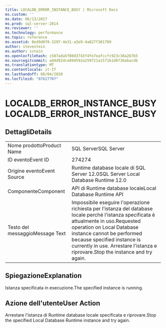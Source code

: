 ```yaml
---
title: LOCALDB_ERROR_INSTANCE_BUSY | Microsoft Docs
ms.custom: ''
ms.date: 06/13/2017
ms.prod: sql-server-2014
ms.reviewer: ''
ms.technology: performance
ms.topic: reference
ms.assetid: 0ed9d0f8-3297-4e31-a3e9-4a827f381789
author: stevestein
ms.author: sstein
ms.openlocfilehash: c587ada5f08d3743f4fe7eafccfc923c38a2b7b5
ms.sourcegitcommit: ad4d92dce894592a259721a1571b1d8736abacdb
ms.translationtype: MT
ms.contentlocale: it-IT
ms.lasthandoff: 08/04/2020
ms.locfileid: "87627707"
---
```

# <a name="localdb_error_instance_busy"></a><span data-ttu-id="2be76-102">LOCALDB_ERROR_INSTANCE_BUSY</span><span class="sxs-lookup"><span data-stu-id="2be76-102">LOCALDB_ERROR_INSTANCE_BUSY</span></span>
    
## <a name="details"></a><span data-ttu-id="2be76-103">Dettagli</span><span class="sxs-lookup"><span data-stu-id="2be76-103">Details</span></span>  
  
|||  
|-|-|  
|<span data-ttu-id="2be76-104">Nome prodotto</span><span class="sxs-lookup"><span data-stu-id="2be76-104">Product Name</span></span>|<span data-ttu-id="2be76-105">SQL Server</span><span class="sxs-lookup"><span data-stu-id="2be76-105">SQL Server</span></span>|  
|<span data-ttu-id="2be76-106">ID evento</span><span class="sxs-lookup"><span data-stu-id="2be76-106">Event ID</span></span>|<span data-ttu-id="2be76-107">274</span><span class="sxs-lookup"><span data-stu-id="2be76-107">274</span></span>|  
|<span data-ttu-id="2be76-108">Origine evento</span><span class="sxs-lookup"><span data-stu-id="2be76-108">Event Source</span></span>|<span data-ttu-id="2be76-109">Runtime database locale di SQL Server 12.0</span><span class="sxs-lookup"><span data-stu-id="2be76-109">SQL Server Local Database Runtime 12.0</span></span>|  
|<span data-ttu-id="2be76-110">Componente</span><span class="sxs-lookup"><span data-stu-id="2be76-110">Component</span></span>|<span data-ttu-id="2be76-111">API di Runtime database locale</span><span class="sxs-lookup"><span data-stu-id="2be76-111">Local Database Runtime API</span></span>|  
|<span data-ttu-id="2be76-112">Testo del messaggio</span><span class="sxs-lookup"><span data-stu-id="2be76-112">Message Text</span></span>|<span data-ttu-id="2be76-113">Impossibile eseguire l'operazione richiesta per l'istanza del database locale perché l'istanza specificata è attualmente in uso.</span><span class="sxs-lookup"><span data-stu-id="2be76-113">Requested operation on Local Database instance cannot be performed because specified instance is currently in use.</span></span> <span data-ttu-id="2be76-114">Arrestare l'istanza e riprovare.</span><span class="sxs-lookup"><span data-stu-id="2be76-114">Stop the instance and try again.</span></span>|  
  
## <a name="explanation"></a><span data-ttu-id="2be76-115">Spiegazione</span><span class="sxs-lookup"><span data-stu-id="2be76-115">Explanation</span></span>  
 <span data-ttu-id="2be76-116">Istanza specificata in esecuzione.</span><span class="sxs-lookup"><span data-stu-id="2be76-116">The specified instance is running.</span></span>  
  
## <a name="user-action"></a><span data-ttu-id="2be76-117">Azione dell'utente</span><span class="sxs-lookup"><span data-stu-id="2be76-117">User Action</span></span>  
 <span data-ttu-id="2be76-118">Arrestare l'istanza di Runtime database locale specificata e riprovare.</span><span class="sxs-lookup"><span data-stu-id="2be76-118">Stop the specified Local Database Runtime instance and try again.</span></span>  
  
  
